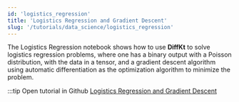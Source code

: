 ```yaml
---
id: 'logistics_regression'
title: 'Logistics Regression and Gradient Descent'
slug: '/tutorials/data_science/logistics_regression'
---
```

The Logistics Regression notebook shows how to use **DiffKt** to solve logistics regression problems, where one has a
binary output with a Poisson distribution, with the data in a tensor, and a gradient descent algorithm using 
automatic differentiation as the optimization algorithm to minimize the problem.

:::tip Open tutorial in Github
[Logistics Regression and Gradient Descent](https://github.com/facebookresearch/diffkt/blob/main/tutorials/logistic_regression_gradient_descent.ipynb)